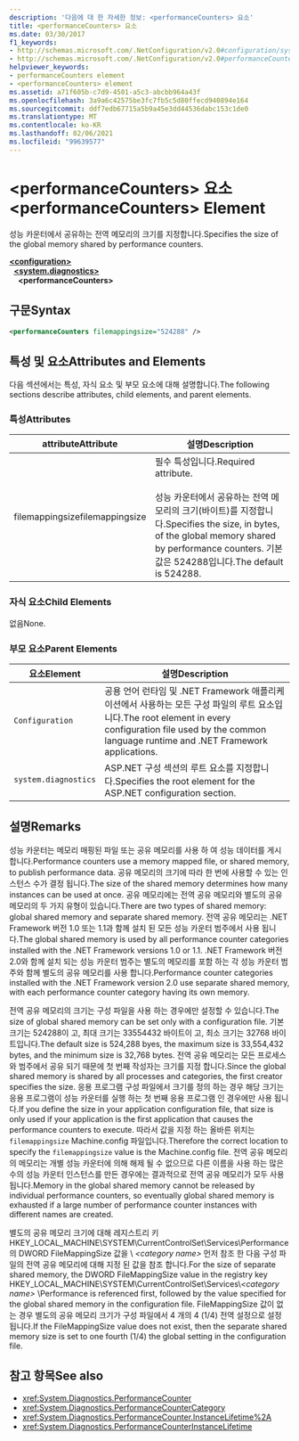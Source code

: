 ```yaml
---
description: '다음에 대 한 자세한 정보: <performanceCounters> 요소'
title: <performanceCounters> 요소
ms.date: 03/30/2017
f1_keywords:
- http://schemas.microsoft.com/.NetConfiguration/v2.0#configuration/system.diagnostics/performanceCounters
- http://schemas.microsoft.com/.NetConfiguration/v2.0#performanceCounters
helpviewer_keywords:
- performanceCounters element
- <performanceCounters> element
ms.assetid: a71f605b-c7d9-4501-a5c3-abcbb964a43f
ms.openlocfilehash: 3a9a6c42575be3fc7fb5c5d80ffecd940894e164
ms.sourcegitcommit: ddf7edb67715a5b9a45e3dd44536dabc153c1de0
ms.translationtype: MT
ms.contentlocale: ko-KR
ms.lasthandoff: 02/06/2021
ms.locfileid: "99639577"
---
```

# <a name="performancecounters-element"></a><span data-ttu-id="4ce29-103">\<performanceCounters> 요소</span><span class="sxs-lookup"><span data-stu-id="4ce29-103">\<performanceCounters> Element</span></span>

<span data-ttu-id="4ce29-104">성능 카운터에서 공유하는 전역 메모리의 크기를 지정합니다.</span><span class="sxs-lookup"><span data-stu-id="4ce29-104">Specifies the size of the global memory shared by performance counters.</span></span>

[**\<configuration>**](../configuration-element.md)  
&nbsp;&nbsp;[**\<system.diagnostics>**](system-diagnostics-element.md)  
&nbsp;&nbsp;&nbsp;&nbsp;**\<performanceCounters>**  

## <a name="syntax"></a><span data-ttu-id="4ce29-105">구문</span><span class="sxs-lookup"><span data-stu-id="4ce29-105">Syntax</span></span>

```xml
<performanceCounters filemappingsize="524288" />
```

## <a name="attributes-and-elements"></a><span data-ttu-id="4ce29-106">특성 및 요소</span><span class="sxs-lookup"><span data-stu-id="4ce29-106">Attributes and Elements</span></span>

<span data-ttu-id="4ce29-107">다음 섹션에서는 특성, 자식 요소 및 부모 요소에 대해 설명합니다.</span><span class="sxs-lookup"><span data-stu-id="4ce29-107">The following sections describe attributes, child elements, and parent elements.</span></span>

### <a name="attributes"></a><span data-ttu-id="4ce29-108">특성</span><span class="sxs-lookup"><span data-stu-id="4ce29-108">Attributes</span></span>

|<span data-ttu-id="4ce29-109">attribute</span><span class="sxs-lookup"><span data-stu-id="4ce29-109">Attribute</span></span>|<span data-ttu-id="4ce29-110">설명</span><span class="sxs-lookup"><span data-stu-id="4ce29-110">Description</span></span>|
|---------------|-----------------|
|<span data-ttu-id="4ce29-111">filemappingsize</span><span class="sxs-lookup"><span data-stu-id="4ce29-111">filemappingsize</span></span>|<span data-ttu-id="4ce29-112">필수 특성입니다.</span><span class="sxs-lookup"><span data-stu-id="4ce29-112">Required attribute.</span></span><br /><br /> <span data-ttu-id="4ce29-113">성능 카운터에서 공유하는 전역 메모리의 크기(바이트)를 지정합니다.</span><span class="sxs-lookup"><span data-stu-id="4ce29-113">Specifies the size, in bytes, of the global memory shared by performance counters.</span></span> <span data-ttu-id="4ce29-114">기본값은 524288입니다.</span><span class="sxs-lookup"><span data-stu-id="4ce29-114">The default is 524288.</span></span>|

### <a name="child-elements"></a><span data-ttu-id="4ce29-115">자식 요소</span><span class="sxs-lookup"><span data-stu-id="4ce29-115">Child Elements</span></span>

<span data-ttu-id="4ce29-116">없음</span><span class="sxs-lookup"><span data-stu-id="4ce29-116">None.</span></span>

### <a name="parent-elements"></a><span data-ttu-id="4ce29-117">부모 요소</span><span class="sxs-lookup"><span data-stu-id="4ce29-117">Parent Elements</span></span>

|<span data-ttu-id="4ce29-118">요소</span><span class="sxs-lookup"><span data-stu-id="4ce29-118">Element</span></span>|<span data-ttu-id="4ce29-119">설명</span><span class="sxs-lookup"><span data-stu-id="4ce29-119">Description</span></span>|
|-------------|-----------------|
|`Configuration`|<span data-ttu-id="4ce29-120">공용 언어 런타임 및 .NET Framework 애플리케이션에서 사용하는 모든 구성 파일의 루트 요소입니다.</span><span class="sxs-lookup"><span data-stu-id="4ce29-120">The root element in every configuration file used by the common language runtime and .NET Framework applications.</span></span>|
|`system.diagnostics`|<span data-ttu-id="4ce29-121">ASP.NET 구성 섹션의 루트 요소를 지정합니다.</span><span class="sxs-lookup"><span data-stu-id="4ce29-121">Specifies the root element for the ASP.NET configuration section.</span></span>|

## <a name="remarks"></a><span data-ttu-id="4ce29-122">설명</span><span class="sxs-lookup"><span data-stu-id="4ce29-122">Remarks</span></span>

<span data-ttu-id="4ce29-123">성능 카운터는 메모리 매핑된 파일 또는 공유 메모리를 사용 하 여 성능 데이터를 게시 합니다.</span><span class="sxs-lookup"><span data-stu-id="4ce29-123">Performance counters use a memory mapped file, or shared memory, to publish performance data.</span></span>  <span data-ttu-id="4ce29-124">공유 메모리의 크기에 따라 한 번에 사용할 수 있는 인스턴스 수가 결정 됩니다.</span><span class="sxs-lookup"><span data-stu-id="4ce29-124">The size of the shared memory determines how many instances can be used at once.</span></span>  <span data-ttu-id="4ce29-125">공유 메모리에는 전역 공유 메모리와 별도의 공유 메모리의 두 가지 유형이 있습니다.</span><span class="sxs-lookup"><span data-stu-id="4ce29-125">There are two types of shared memory: global shared memory and separate shared memory.</span></span>  <span data-ttu-id="4ce29-126">전역 공유 메모리는 .NET Framework 버전 1.0 또는 1.1과 함께 설치 된 모든 성능 카운터 범주에서 사용 됩니다.</span><span class="sxs-lookup"><span data-stu-id="4ce29-126">The global shared memory is used by all performance counter categories installed with the .NET Framework versions 1.0 or 1.1.</span></span>  <span data-ttu-id="4ce29-127">.NET Framework 버전 2.0와 함께 설치 되는 성능 카운터 범주는 별도의 메모리를 포함 하는 각 성능 카운터 범주와 함께 별도의 공유 메모리를 사용 합니다.</span><span class="sxs-lookup"><span data-stu-id="4ce29-127">Performance counter categories installed with the .NET Framework version 2.0 use separate shared memory, with each performance counter category having its own memory.</span></span>

<span data-ttu-id="4ce29-128">전역 공유 메모리의 크기는 구성 파일을 사용 하는 경우에만 설정할 수 있습니다.</span><span class="sxs-lookup"><span data-stu-id="4ce29-128">The size of global shared memory can be set only with a configuration file.</span></span>  <span data-ttu-id="4ce29-129">기본 크기는 524288이 고, 최대 크기는 33554432 바이트이 고, 최소 크기는 32768 바이트입니다.</span><span class="sxs-lookup"><span data-stu-id="4ce29-129">The default size is 524,288 byes, the maximum size is 33,554,432 bytes, and the minimum size is 32,768 bytes.</span></span>  <span data-ttu-id="4ce29-130">전역 공유 메모리는 모든 프로세스와 범주에서 공유 되기 때문에 첫 번째 작성자는 크기를 지정 합니다.</span><span class="sxs-lookup"><span data-stu-id="4ce29-130">Since the global shared memory is shared by all processes and categories, the first creator specifies the size.</span></span>  <span data-ttu-id="4ce29-131">응용 프로그램 구성 파일에서 크기를 정의 하는 경우 해당 크기는 응용 프로그램이 성능 카운터를 실행 하는 첫 번째 응용 프로그램 인 경우에만 사용 됩니다.</span><span class="sxs-lookup"><span data-stu-id="4ce29-131">If you define the size in your application configuration file, that size is only used if your application is the first application that causes the performance counters to execute.</span></span>  <span data-ttu-id="4ce29-132">따라서 값을 지정 하는 올바른 위치는 `filemappingsize` Machine.config 파일입니다.</span><span class="sxs-lookup"><span data-stu-id="4ce29-132">Therefore the correct location to specify the `filemappingsize` value is the Machine.config file.</span></span>  <span data-ttu-id="4ce29-133">전역 공유 메모리의 메모리는 개별 성능 카운터에 의해 해제 될 수 없으므로 다른 이름을 사용 하는 많은 수의 성능 카운터 인스턴스를 만든 경우에는 결과적으로 전역 공유 메모리가 모두 사용 됩니다.</span><span class="sxs-lookup"><span data-stu-id="4ce29-133">Memory in the global shared memory cannot be released by individual performance counters, so eventually global shared memory is exhausted if a large number of performance counter instances with different names are created.</span></span>

<span data-ttu-id="4ce29-134">별도의 공유 메모리 크기에 대해 레지스트리 키 HKEY_LOCAL_MACHINE\SYSTEM\CurrentControlSet\Services\Performance의 DWORD FileMappingSize 값을 \\ *\<category name>* 먼저 참조 한 다음 구성 파일의 전역 공유 메모리에 대해 지정 된 값을 참조 합니다.</span><span class="sxs-lookup"><span data-stu-id="4ce29-134">For the size of separate shared memory, the DWORD FileMappingSize value in the registry key HKEY_LOCAL_MACHINE\SYSTEM\CurrentControlSet\Services\\*\<category name>* \Performance is referenced first, followed by the value specified for the global shared memory in the configuration file.</span></span> <span data-ttu-id="4ce29-135">FileMappingSize 값이 없는 경우 별도의 공유 메모리 크기가 구성 파일에서 4 개의 4 (1/4) 전역 설정으로 설정 됩니다.</span><span class="sxs-lookup"><span data-stu-id="4ce29-135">If the FileMappingSize value does not exist, then the separate shared memory size is set to one fourth (1/4) the global setting in the configuration file.</span></span>

## <a name="see-also"></a><span data-ttu-id="4ce29-136">참고 항목</span><span class="sxs-lookup"><span data-stu-id="4ce29-136">See also</span></span>

- <xref:System.Diagnostics.PerformanceCounter>
- <xref:System.Diagnostics.PerformanceCounterCategory>
- <xref:System.Diagnostics.PerformanceCounter.InstanceLifetime%2A>
- <xref:System.Diagnostics.PerformanceCounterInstanceLifetime>
